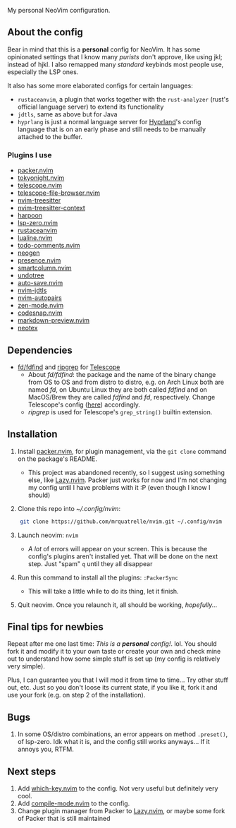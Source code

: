 My personal NeoVim configuration.

## About the config

Bear in mind that this is a **personal** config for NeoVim. It has some opinionated settings that I know many *purists* don't approve, like using jkl; instead of hjkl. I also remapped many *standard* keybinds most people use, especially the LSP ones.

It also has some more elaborated configs for certain languages:
- `rustaceanvim`, a plugin that works together with the `rust-analyzer` (rust's official language server) to extend its functionality
- `jdtls`, same as above but for Java
- `hyprlang` is just a normal language server for [Hyprland](https://hyprland.org/)'s config language that is on an early phase and still needs to be manually attached to the buffer.

### Plugins I use

- [packer.nvim](https://github.com/wbthomason/packer.nvim) 
- [tokyonight.nvim](https://github.com/folke/tokyonight.nvim) 
- [telescope.nvim](https://github.com/nvim-telescope/telescope.nvim) 
- [telescope-file-browser.nvim](https://github.com/nvim-telescope/telescope-file-browser.nvim) 
- [nvim-treesitter](https://github.com/nvim-treesitter/nvim-treesitter) 
- [nvim-treesitter-context](https://github.com/nvim-treesitter/nvim-treesitter-context) 
- [harpoon](https://github.com/theprimeagen/harpoon) 
- [lsp-zero.nvim](https://github.com/VonHeikemen/lsp-zero.nvim) 
- [rustaceanvim](https://github.com/mrcjkb/rustaceanvim) 
- [lualine.nvim](https://github.com/nvim-lualine/lualine.nvim) 
- [todo-comments.nvim](https://github.com/folke/todo-comments.nvim) 
- [neogen](https://github.com/danymat/neogen) 
- [presence.nvim](https://github.com/andweeb/presence.nvim) 
- [smartcolumn.nvim](https://github.com/m4xshen/smartcolumn.nvim) 
- [undotree](https://github.com/mbbill/undotree) 
- [auto-save.nvim](https://github.com/Pocco81/auto-save.nvim) 
- [nvim-jdtls](https://github.com/mfussenegger/nvim-jdtls) 
- [nvim-autopairs](https://github.com/windwp/nvim-autopairs) 
- [zen-mode.nvim](https://github.com/folke/zen-mode.nvim) 
- [codesnap.nvim](https://github.com/mistricky/codesnap.nvim) 
- [markdown-preview.nvim](https://github.com/iamcco/markdown-preview.nvim) 
- [neotex](https://github.com/donRaphaco/neotex) 


## Dependencies

- [fd/fdfind](https://github.com/sharkdp/fd) and [ripgrep](https://github.com/BurntSushi/ripgrep) for [Telescope](https://github.com/nvim-telescope/telescope.nvim)
    - About *fd/fdfind*: the package and the name of the binary change from OS to OS and from distro to distro, e.g. on Arch Linux both are named *fd*, on Ubuntu Linux they are both called *fdfind* and on MacOS/Brew they are called *fdfind* and *fd*, respectively. Change Telescope's config ([here](after/plugin/telescope.lua#L8)) accordingly.
    - *ripgrep* is used for Telescope's `grep_string()` builtin extension.

## Installation

1. Install [packer.nvim](https://github.com/wbthomason/packer.nvim), for plugin management, via the `git clone` command on the package's README.
    - This project was abandoned recently, so I suggest using something else, like [Lazy.nvim](https://github.com/folke/lazy.nvim). Packer just works for now and I'm not changing my config until I have problems with it :P (even though I know I should)

2. Clone this repo into *~/.config/nvim*:
```sh
    git clone https://github.com/mrquatrelle/nvim.git ~/.config/nvim
```

3. Launch neovim: ```nvim```
    - *A lot* of errors will appear on your screen. This is because the config's plugins aren't installed yet. That will be done
    on the next step. Just "spam" `q` until they all disappear

4. Run this command to install all the plugins: ```:PackerSync```
    - This will take a little while to do its thing, let it finish.

5. Quit neovim. Once you relaunch it, all should be working, *hopefully...*

## Final tips for newbies

Repeat after me one last time: *This is a **personal** config!*. lol. You should fork it and modify it to your own taste or create your own and check mine out to understand how some simple stuff is set up (my config is relatively very simple).

Plus, I can guarantee you that I will mod it from time to time... Try other stuff out, etc. Just so you don't loose its current state, if you like it, fork it and use your fork (e.g. on step 2 of the installation).

## Bugs

1. In some OS/distro combinations, an error appears on method `.preset()`, of lsp-zero. Idk what it is, and the config still works anyways... If it annoys you, RTFM.

## Next steps

1. Add [which-key.nvim](https://github.com/folke/which-key.nvim) to the config. Not very useful but definitely very cool.
2. Add [compile-mode.nvim](https://github.com/ej-shafran/compile-mode.nvim) to the config.
3. Change plugin manager from Packer to [Lazy.nvim](https://github.com/folke/lazy.nvim), or maybe some fork of Packer that is still maintained

